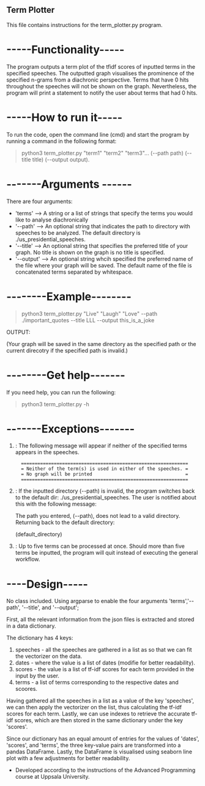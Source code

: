 ## Term Plotter

This file contains instructions for the term_plotter.py program. 

# -----Functionality-----
The program outputs a term plot of the tfidf scores of inputted terms in the specified speeches. The outputted graph visualises the prominence of the specified n-grams from a diachronic perspective. Terms that have 0 hits throughout the speeches will not be shown on the graph. Nevertheless, the program will print a statement to notify the user about terms that had 0 hits. 


# -----How to run it-----
To run the code, open the command line (cmd) and start the program by running a command in the following format:

> python3 term_plotter.py "term1" "term2" "term3"... (--path path) (--title title) (--output output).


# -------Arguments ------
There are four arguments:

- 'terms'      -->  A string or a list of strings that specify the terms you would like to    analyse diachronically
- '--path'     -->  An optional string that indicates the path to directory with speeches to be analyzed. The default directory is ./us_presidential_speeches.
- '--title'    -->  An optional string that specifies the preferred title of your graph. No title is shown on the graph is no title is specified.
- '--output'   -->  An optional string whcih specified the preferred name of the file where your graph will be saved. The default name of the file is concatenated terms separated by whitespace. 


# --------Example--------

> python3 term_plotter.py "Live" "Laugh" "Love" --path ./important_quotes --title LLL --output this_is_a_joke

OUTPUT:

(Your graph will be saved in the same directory as the specified path or the current direcotry if the specified path is invalid.)


# --------Get help-------
If you need help, you can run the following:
> python3 term_plotter.py -h


# -------Exceptions-------
1. : The following message will appear if neither of the specified terms appears in the speeches.

         =============================================================
         = Neither of the term(s) is used in either of the speeches. =
         = No graph will be printed                                  =
         =============================================================

2. : If the inputted directory (--path) is invalid, the program switches back to the default dir:
 ./us_presidential_speeches. The user is notified about this with the following message:

	The path you entered, (--path), does not lead to a valid directory.
        Returning back to the default directory:

	(default_directory)

3. : Up to five terms can be processed at once. Should more than five terms be inputted, the program will quit instead of executing the general workflow. 

# ----Design-----
No class included.
Using argparse to enable the four arguments 'terms','--path', '--title', and '--output';

First, all the relevant information from the json files is extracted and stored in a data dictionary.

The dictionary has 4 keys: 
1. speeches -  all the speeches are gathered in a list as so that we can fit the vectorizer on the data.
2. dates -  where the value is a list of dates (modifie for better readability).
3. scores - the value is a list of tf-idf scores for each term provided in the input by the user.
4. terms - a list of terms corresponding to the respective dates and scoores. 

Having gathered all the speeches in a list as a value of the key 'speeches', we can then apply the vectorizer on the list, thus calculating the tf-idf scores for each term. Lastly, we can use indexes to retrieve the accurate tf-idf scores, which are then stored in the same dictionary under the key 'scores'.  

Since our dictionary has an equal amount of entries for the values of 'dates', 'scores', and 'terms', the three key-value pairs are transformed into a pandas DataFrame. Lastly, the DataFrame is visualised using seaborn line plot with a few adjustments for better readability. 

* Developed according to the instructions of the Advanced Programming course at Uppsala University.